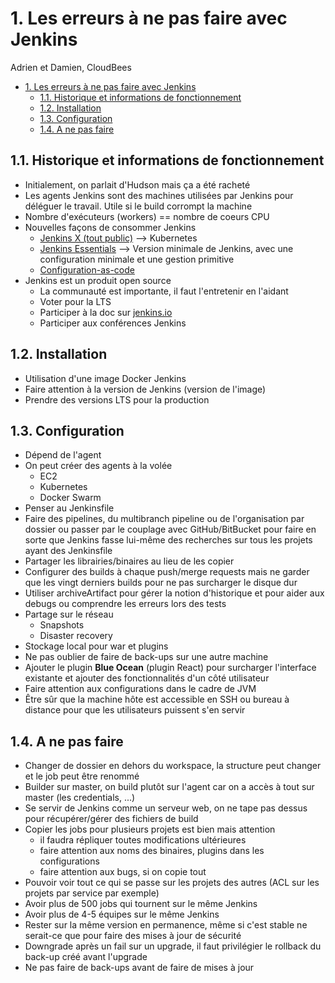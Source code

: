 # 1. Les erreurs à ne pas faire avec Jenkins

Adrien et Damien, CloudBees

<!-- TOC -->

- [1. Les erreurs à ne pas faire avec Jenkins](#1-les-erreurs-à-ne-pas-faire-avec-jenkins)
    - [1.1. Historique et informations de fonctionnement](#11-historique-et-informations-de-fonctionnement)
    - [1.2. Installation](#12-installation)
    - [1.3. Configuration](#13-configuration)
    - [1.4. A ne pas faire](#14-a-ne-pas-faire)

<!-- /TOC -->

## 1.1. Historique et informations de fonctionnement

- Initialement, on parlait d'Hudson mais ça a été racheté
- Les agents Jenkins sont des machines utilisées par Jenkins pour déléguer le travail. Utile si le build corrompt la machine
- Nombre d'exécuteurs (workers) == nombre de coeurs CPU
- Nouvelles façons de consommer Jenkins
  - [Jenkins X (tout public)](https://goo.gl/rbZBNd) --> Kubernetes
  - [Jenkins Essentials](https://goo.gl/o6A7mr) --> Version minimale de Jenkins, avec une configuration minimale et une gestion primitive
  - [Configuration-as-code](https://goo.gl/5Bz29F)
- Jenkins est un produit open source
  - La communauté est importante, il faut l'entretenir en l'aidant
  - Voter pour la LTS
  - Participer à la doc sur [jenkins.io](http://jenkins.io)
  - Participer aux conférences Jenkins

## 1.2. Installation

- Utilisation d'une image Docker Jenkins
- Faire attention à la version de Jenkins (version de l'image)
- Prendre des versions LTS pour la production

## 1.3. Configuration

- Dépend de l'agent
- On peut créer des agents à la volée
  - EC2
  - Kubernetes
  - Docker Swarm
- Penser au Jenkinsfile
- Faire des pipelines, du multibranch pipeline ou de l'organisation par dossier ou passer par le couplage avec GitHub/BitBucket pour faire en sorte que Jenkins fasse lui-même des recherches sur tous les projets ayant des Jenkinsfile
- Partager les librairies/binaires au lieu de les copier
- Configurer des builds à chaque push/merge requests mais ne garder que les vingt derniers builds pour ne pas surcharger le disque dur
- Utiliser archiveArtifact pour gérer la notion d'historique et pour aider aux debugs ou comprendre les erreurs lors des tests
- Partage sur le réseau
  - Snapshots
  - Disaster recovery
- Stockage local pour war et plugins
- Ne pas oublier de faire de back-ups sur une autre machine
- Ajouter le plugin **Blue Ocean** (plugin React) pour surcharger l'interface existante et ajouter des fonctionnalités d'un côté utilisateur
- Faire attention aux configurations dans le cadre de JVM
- Être sûr que la machine hôte est accessible en SSH ou bureau à distance pour que les utilisateurs puissent s'en servir

## 1.4. A ne pas faire

- Changer de dossier en dehors du workspace, la structure peut changer et le job peut être renommé
- Builder sur master, on build plutôt sur l'agent car on a accès à tout sur master (les credentials, ...)
- Se servir de Jenkins comme un serveur web, on ne tape pas dessus pour récupérer/gérer des fichiers de build
- Copier les jobs pour plusieurs projets est bien mais attention
    - il faudra répliquer toutes modifications ultérieures
    - faire attention aux noms des binaires, plugins dans les configurations
    - faire attention aux bugs, si on copie tout
- Pouvoir voir tout ce qui se passe sur les projets des autres (ACL sur les projets par service par exemple)
- Avoir plus de 500 jobs qui tournent sur le même Jenkins
- Avoir plus de 4-5 équipes sur le même Jenkins
- Rester sur la même version en permanence, même si c'est stable ne serait-ce que pour faire des mises à jour de sécurité
- Downgrade après un fail sur un upgrade, il faut privilégier le rollback du back-up créé avant l'upgrade
- Ne pas faire de back-ups avant de faire de mises à jour
